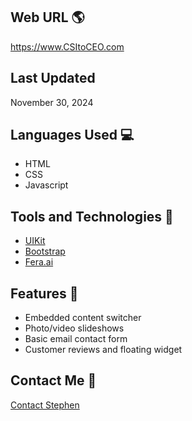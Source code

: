 ## Web URL 🌎

https://www.CSItoCEO.com

## Last Updated

November 30, 2024

## Languages Used 💻

* HTML
* CSS
* Javascript

## Tools and Technologies 🔧

* [UIKit](https://getUIKit.com)
* [Bootstrap](https://getbootstrap.com)
* [Fera.ai](https://fera.ai)

## Features 🌟

* Embedded content switcher
* Photo/video slideshows
* Basic email contact form
* Customer reviews and floating widget

## Contact Me 📨

[Contact Stephen](https://www.stephenjlu.com/contact#main)
